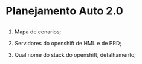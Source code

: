 # Planejamento Auto 2.0 

## 

1) Mapa de cenarios;

2) Servidores do openshift de HML e de PRD;
3) Qual nome do stack do openshift, detalhamento;
